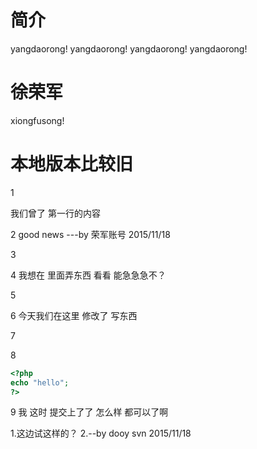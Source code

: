 # 简介
yangdaorong!
yangdaorong!
yangdaorong!
yangdaorong!

徐荣军
=======

xiongfusong!


本地版本比较旧
=======
1

我们曾了 第一行的内容

2 good news ---by 荣军账号 2015/11/18

3

4 我想在 里面弄东西 看看 能急急急不？

5

6  今天我们在这里 修改了 写东西

7

8
```php
<?php
echo "hello";
?>
```


9 我 这时 提交上了了  怎么样 都可以了啊

1.这边试这样的？
2.--by dooy svn  2015/11/18
